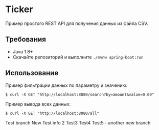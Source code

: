 # Ticker

Пример простого REST API для получения данных из файла CSV.

## Требования

- Java 1.8+
- Скачайте репозиторий и выполните `./mvnw spring-boot:run`

## Использование

Пример фильтрации данных по параметру и значению:

`$ curl -X GET "http://localhost:8080/search?by=amount&value=0.09"`

Пример вывода всех данных:

`$ curl -X GET "http://localhost:8080/all"`

Test branch
New Test info 2
Test3
Test4
Test5 - another new branch